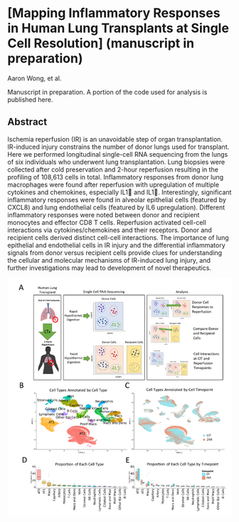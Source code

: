 # [Mapping Inflammatory Responses in Human Lung Transplants at Single Cell Resolution] (manuscript in preparation)

Aaron Wong, et al.

Manuscript in preparation. A portion of the code used for analysis is published here. 



## Abstract

Ischemia reperfusion (IR) is an unavoidable step of organ transplantation. IR-induced injury constrains the number of donor lungs used for transplant. Here we performed longitudinal single-cell RNA sequencing from the lungs of six individuals who underwent lung transplantation. Lung biopsies were collected after cold preservation and 2-hour reperfusion resulting in the profiling of 108,613 cells in total. Inflammatory responses from donor lung macrophages were found after reperfusion with upregulation of multiple cytokines and chemokines, especially IL1 and IL1. Interestingly, significant inflammatory responses were found in alveolar epithelial cells (featured by CXCL8) and lung endothelial cells (featured by IL6 upregulation). Different inflammatory responses were noted between donor and recipient monocytes and effector CD8 T cells. Reperfusion activated cell-cell interactions via cytokines/chemokines and their receptors. Donor and recipient cells derived distinct cell-cell interactions. The importance of lung epithelial and endothelial cells in IR injury and the differential inflammatory signals from donor versus recipient cells provide clues for understanding the cellular and molecular mechanisms of IR-induced lung injury, and further investigations may lead to development of novel therapeutics. 


![](img/overview.png)
